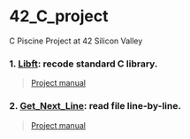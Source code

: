# 42_C_project
C Piscine Project at 42 Silicon Valley

### 1. [Libft](https://github.com/AmberFu/42_C_project/tree/master/01_libft): recode standard C library.

> [Project manual](https://github.com/AmberFu/42_C_project/blob/master/libft.en.pdf)

### 2. [Get_Next_Line](get_next_line.en.pdf): read file line-by-line.

> [Project manual]()
